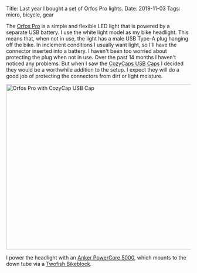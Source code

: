 Title: Last year I bought a set of Orfos Pro lights.
Date: 2019-11-03
Tags: micro, bicycle, gear

The [Orfos Pro](https://www.orfos.us/pages/pro) is a simple and flexible LED light that is powered by a separate USB battery. I use the white light model as my bike headlight. This means that, when not in use, the light has a male USB Type-A plug hanging off the bike. In inclement conditions I usually want light, so I'll have the connector inserted into a battery. I haven't been too worried about protecting the plug when not in use. Over the past 14 months I haven't noticed any problems. But when I saw the [CozyCaps USB Caps](https://cozy-industries.com/collections/shop/products/cozycaps-2-pack) I decided they would be a worthwhile addition to the setup. I expect they will do a good job of protecting the connectors from dirt or light moisture.

<a href="https://www.flickr.com/photos/pigmonkey/49009908567/in/dateposted/" title="Orfos Pro with CozyCap USB Cap"><img src="https://live.staticflickr.com/65535/49009908567_12ee744bee_c.jpg" width="800" height="450" alt="Orfos Pro with CozyCap USB Cap"></a>

I power the headlight with an [Anker PowerCore 5000](https://www.anker.com/products/variant/powercore-5000/A1109011), which mounts to the down tube via a [Twofish Bikeblock](http://www.twofish.biz/bike.html).
